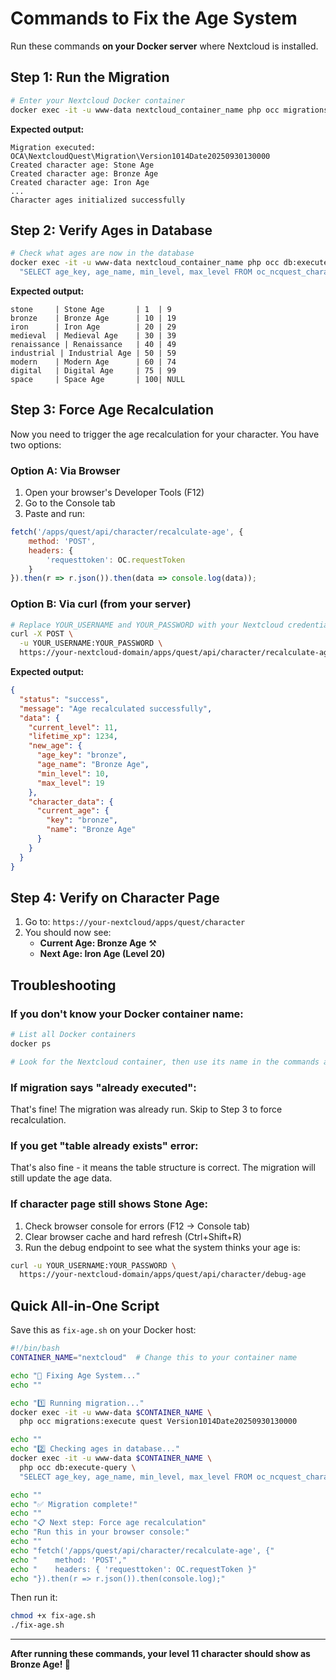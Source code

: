 # Commands to Fix the Age System

Run these commands **on your Docker server** where Nextcloud is installed.

## Step 1: Run the Migration

```bash
# Enter your Nextcloud Docker container
docker exec -it -u www-data nextcloud_container_name php occ migrations:execute quest Version1014Date20250930130000
```

**Expected output:**
```
Migration executed: OCA\NextcloudQuest\Migration\Version1014Date20250930130000
Created character age: Stone Age
Created character age: Bronze Age
Created character age: Iron Age
...
Character ages initialized successfully
```

## Step 2: Verify Ages in Database

```bash
# Check what ages are now in the database
docker exec -it -u www-data nextcloud_container_name php occ db:execute-query \
  "SELECT age_key, age_name, min_level, max_level FROM oc_ncquest_character_ages ORDER BY min_level"
```

**Expected output:**
```
stone     | Stone Age       | 1  | 9
bronze    | Bronze Age      | 10 | 19
iron      | Iron Age        | 20 | 29
medieval  | Medieval Age    | 30 | 39
renaissance | Renaissance   | 40 | 49
industrial | Industrial Age | 50 | 59
modern    | Modern Age      | 60 | 74
digital   | Digital Age     | 75 | 99
space     | Space Age       | 100| NULL
```

## Step 3: Force Age Recalculation

Now you need to trigger the age recalculation for your character. You have two options:

### Option A: Via Browser

1. Open your browser's Developer Tools (F12)
2. Go to the Console tab
3. Paste and run:

```javascript
fetch('/apps/quest/api/character/recalculate-age', {
    method: 'POST',
    headers: {
        'requesttoken': OC.requestToken
    }
}).then(r => r.json()).then(data => console.log(data));
```

### Option B: Via curl (from your server)

```bash
# Replace YOUR_USERNAME and YOUR_PASSWORD with your Nextcloud credentials
curl -X POST \
  -u YOUR_USERNAME:YOUR_PASSWORD \
  https://your-nextcloud-domain/apps/quest/api/character/recalculate-age
```

**Expected output:**
```json
{
  "status": "success",
  "message": "Age recalculated successfully",
  "data": {
    "current_level": 11,
    "lifetime_xp": 1234,
    "new_age": {
      "age_key": "bronze",
      "age_name": "Bronze Age",
      "min_level": 10,
      "max_level": 19
    },
    "character_data": {
      "current_age": {
        "key": "bronze",
        "name": "Bronze Age"
      }
    }
  }
}
```

## Step 4: Verify on Character Page

1. Go to: `https://your-nextcloud/apps/quest/character`
2. You should now see:
   - **Current Age: Bronze Age** ⚒️
   - **Next Age: Iron Age (Level 20)**

## Troubleshooting

### If you don't know your Docker container name:

```bash
# List all Docker containers
docker ps

# Look for the Nextcloud container, then use its name in the commands above
```

### If migration says "already executed":

That's fine! The migration was already run. Skip to Step 3 to force recalculation.

### If you get "table already exists" error:

That's also fine - it means the table structure is correct. The migration will still update the age data.

### If character page still shows Stone Age:

1. Check browser console for errors (F12 → Console tab)
2. Clear browser cache and hard refresh (Ctrl+Shift+R)
3. Run the debug endpoint to see what the system thinks your age is:

```bash
curl -u YOUR_USERNAME:YOUR_PASSWORD \
  https://your-nextcloud-domain/apps/quest/api/character/debug-age
```

## Quick All-in-One Script

Save this as `fix-age.sh` on your Docker host:

```bash
#!/bin/bash
CONTAINER_NAME="nextcloud"  # Change this to your container name

echo "🔧 Fixing Age System..."
echo ""

echo "1️⃣ Running migration..."
docker exec -it -u www-data $CONTAINER_NAME \
  php occ migrations:execute quest Version1014Date20250930130000

echo ""
echo "2️⃣ Checking ages in database..."
docker exec -it -u www-data $CONTAINER_NAME \
  php occ db:execute-query \
  "SELECT age_key, age_name, min_level, max_level FROM oc_ncquest_character_ages ORDER BY min_level"

echo ""
echo "✅ Migration complete!"
echo ""
echo "📋 Next step: Force age recalculation"
echo "Run this in your browser console:"
echo ""
echo "fetch('/apps/quest/api/character/recalculate-age', {"
echo "    method: 'POST',"
echo "    headers: { 'requesttoken': OC.requestToken }"
echo "}).then(r => r.json()).then(console.log);"
```

Then run it:
```bash
chmod +x fix-age.sh
./fix-age.sh
```

---

**After running these commands, your level 11 character should show as Bronze Age! 🎉**
